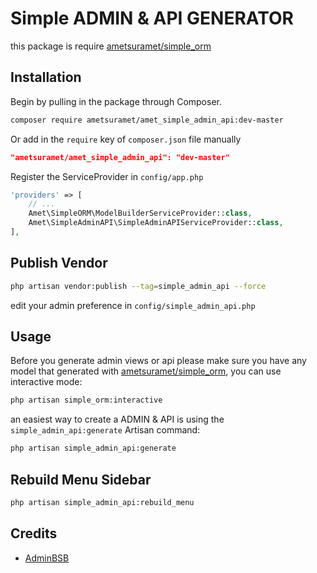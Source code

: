 # Simple ADMIN & API GENERATOR
this package is require [ametsuramet/simple_orm](https://github.com/ametsuramet/simple_orm)

## Installation

Begin by pulling in the package through Composer.

```bash
composer require ametsuramet/amet_simple_admin_api:dev-master
```

Or add in the `require` key of `composer.json` file manually

``` json
"ametsuramet/amet_simple_admin_api": "dev-master"
```



Register the ServiceProvider in `config/app.php`

```php
'providers' => [
    // ...
    Amet\SimpleORM\ModelBuilderServiceProvider::class,
    Amet\SimpleAdminAPI\SimpleAdminAPIServiceProvider::class,
],
```

## Publish Vendor
```bash
php artisan vendor:publish --tag=simple_admin_api --force
```

edit your admin preference in `config/simple_admin_api.php`



## Usage
Before you generate admin views or api please make sure you have any model that generated with [ametsuramet/simple_orm](https://github.com/ametsuramet/simple_orm), you can use interactive mode:

```bash
php artisan simple_orm:interactive
```

an easiest way to create a ADMIN & API is using the `simple_admin_api:generate` Artisan command:

```bash
php artisan simple_admin_api:generate
```

## Rebuild Menu Sidebar
```bash
php artisan simple_admin_api:rebuild_menu
```

## Credits
* [AdminBSB](https://github.com/gurayyarar/AdminBSBMaterialDesign)

